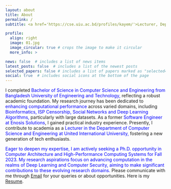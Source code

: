 ```yaml
---
layout: about
title: About
permalink: /
subtitle: <a href='https://cse.uiu.ac.bd/profiles/kayem/'>Lecturer, Department of CSE, United International University</a>

profile:
  align: right
  image: 01.jpg
  image_circular: true # crops the image to make it circular
  more_info: >

news: false  # includes a list of news items
latest_posts: false  # includes a list of the newest posts
selected_papers: false # includes a list of papers marked as "selected={true}"
social: true  # includes social icons at the bottom of the page
---
```


I completed <span style="color:blue">Bachelor of Science in Computer Science and Engineering from Bangladesh University of Engineering and Technology,</span> reflecting a robust academic foundation. 
My research journey has been dedicated to <span style="color:blue">enhancing computational performance</span> across varied domains, including <span style="color:blue">Bioinformatics, ISP Censorship, Social Networks and Deep Learning Algorithms,</span> particularly with large datasets. 
As a former <span style="color:blue">Software Engineer at Enosis Solutions</span>, I gained practical industry experience. Presently, I contribute to academia as a <span style="color:blue">Lecturer in the Department of Computer Science and Engineering at United International University,</span> fostering a new generation of tech enthusiasts. 

<span style="color:blue">Eager to deepen my expertise, I am actively seeking a Ph.D. opportunity in Computer Architecture and High-Performance Computing Systems for Fall 2023. My research aspirations focus on advancing computation in the realms of Deep Learning and Computer Security, aiming to make significant contributions to these evolving research domains.</span>
Please communicate with me through [Email](mailto:mdhasanalkayem1998@gmail.com) for your queries or about opportunities. Here is my [Resume](https://hasanalkayem.github.io/resume/). 

